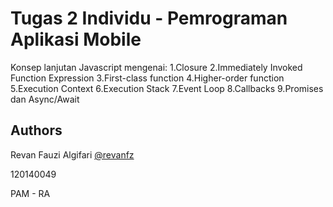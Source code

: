 # Tugas 2 Individu - Pemrograman Aplikasi Mobile

Konsep lanjutan Javascript mengenai:
1.Closure
2.Immediately Invoked Function Expression
3.First-class function
4.Higher-order function
5.Execution Context
6.Execution Stack
7.Event Loop
8.Callbacks
9.Promises dan Async/Await

## Authors

Revan Fauzi Algifari [@revanfz](https://www.github.com/revanfz)

120140049

PAM - RA
